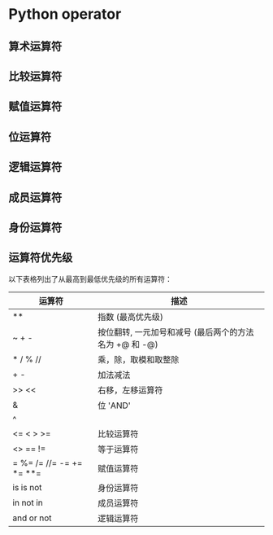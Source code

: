 # Python operator


## 算术运算符
## 比较运算符
## 赋值运算符
## 位运算符
## 逻辑运算符
## 成员运算符
## 身份运算符



## 运算符优先级
以下表格列出了从最高到最低优先级的所有运算符：

运算符	|   描述
---|---
**	|   指数 (最高优先级)
~ + -	|   按位翻转, 一元加号和减号 (最后两个的方法名为 +@ 和 -@)
* / % //	|   乘，除，取模和取整除
+ -	|   加法减法
>> <<	|   右移，左移运算符
&	|   位 'AND'
^ |	|   位运算符
<= < > >=	|   比较运算符
<> == !=	|   等于运算符
= %= /= //= -= += *= **=	|   赋值运算符
is is not	|   身份运算符
in not in	|   成员运算符
and or not	|   逻辑运算符


